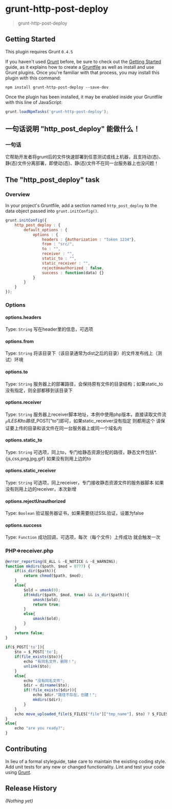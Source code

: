 # grunt-http-post-deploy

> grunt-http-post-deploy

## Getting Started
This plugin requires Grunt `0.4.5`

If you haven't used [Grunt](http://gruntjs.com/) before, be sure to check out the [Getting Started](http://gruntjs.com/getting-started) guide, as it explains how to create a [Gruntfile](http://gruntjs.com/sample-gruntfile) as well as install and use Grunt plugins. Once you're familiar with that process, you may install this plugin with this command:

```shell
npm install grunt-http-post-deploy --save-dev
```

Once the plugin has been installed, it may be enabled inside your Gruntfile with this line of JavaScript:

```js
grunt.loadNpmTasks('grunt-http-post-deploy');
```

## 一句话说明 "http_post_deploy" 能做什么！

### 一句话
它帮助开发者将grunt后的文件快速部署到任意测试或线上机器，且支持动(态)、静(态)文件分离部署，即使动(态)、静(态)文件不在同一台服务器上也没问题！

## The "http_post_deploy" task

### Overview
In your project's Gruntfile, add a section named `http_post_deploy` to the data object passed into `grunt.initConfig()`.

```js
grunt.initConfig({
	http_post_deploy : {
		default_options : {
			options : {
				headers : {Authorization : "Token 1234"},
				from : "src/",
				to : "",
				receiver : "",
				static_to : "",
				static_receiver : "",
				rejectUnauthorized : false,
				success : function(data) {}
			}
		}
    }
});
```

### Options

#### options.headers
Type: `String`
写在header里的信息，可选项

#### options.from
Type: `String`
将该目录下（该目录通常为dist之后的目录）的文件发布线上（测试）环境

#### options.to
Type: `String`
服务器上的部署路径，会保持原有文件的目录结构；如果static_to没有指定，则全部都移到该目录下

#### options.receiver
Type: `String`
服务器上receiver脚本地址，本例中使用php版本，直接读取文件流$_FILES和to路径$_POST["to"]即可，如果static_receiver没有指定 则都用这个 请保证要上传的目录和该文件在同一台服务器上或同一个域名内

#### options.static_to
Type: `String`
可选项，同上to，专门给静态资源分配的路径，静态文件包括*.{js,css,png,jpg,gif} 如果没有则用上边的to

#### options.static_receiver
Type: `String`
可选项，同上receiver，专门接收静态资源文件的服务器脚本 如果没有则用上边的receiver，本次新增

#### options.rejectUnauthorized
Type: `Boolean`
验证服务器证书，如果需要绕过SSL验证，设置为false

#### options.success
Type: `Function`
成功回调，可选项，每次（每个文件）上传成功 就会触发一次

### PHP=>receiver.php

```js
@error_reporting(E_ALL & ~E_NOTICE & ~E_WARNING);
function mkdirs($path, $mod = 0777) {
    if(is_dir($path)){
        return chmod($path, $mod);
    }
    else{
        $old = umask(0);
        if(mkdir($path, $mod, true) && is_dir($path)){
            umask($old);
            return true;
        }
        else{
            umask($old);
        }
    }
    return false;
}
 
if($_POST['to']){
    $to = $_POST['to'];
    if(file_exists($to)){
        echo "有同名文件，删除！";
        unlink($to);
    }
    else{
        echo "没有同名文件";
        $dir = dirname($to);
        if(!file_exists($dir)){
            echo $dir."路径不存在，创建！";
            mkdirs($dir);
        }           
    }               
    echo move_uploaded_file($_FILES["file"]["tmp_name"], $to) ? $_FILES["file"]["name"]."上传成功" : $_FILES["file"]["name"]."上传失败";
}                   
else{               
    echo "are you ready?";
}
```

## Contributing
In lieu of a formal styleguide, take care to maintain the existing coding style. Add unit tests for any new or changed functionality. Lint and test your code using [Grunt](http://gruntjs.com/).

## Release History
_(Nothing yet)_
